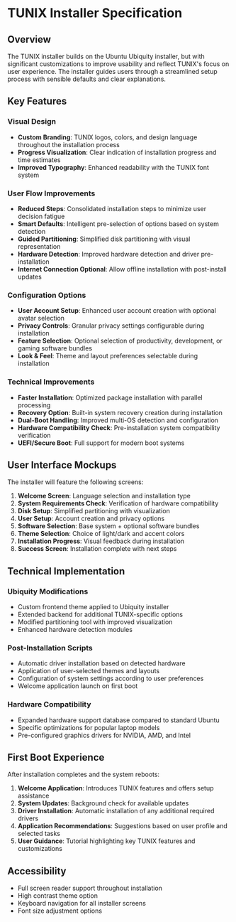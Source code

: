# TUNIX Installer Specification

## Overview
The TUNIX installer builds on the Ubuntu Ubiquity installer, but with significant customizations to improve usability and reflect TUNIX's focus on user experience. The installer guides users through a streamlined setup process with sensible defaults and clear explanations.

## Key Features

### Visual Design
- **Custom Branding**: TUNIX logos, colors, and design language throughout the installation process
- **Progress Visualization**: Clear indication of installation progress and time estimates
- **Improved Typography**: Enhanced readability with the TUNIX font system

### User Flow Improvements
- **Reduced Steps**: Consolidated installation steps to minimize user decision fatigue
- **Smart Defaults**: Intelligent pre-selection of options based on system detection
- **Guided Partitioning**: Simplified disk partitioning with visual representation
- **Hardware Detection**: Improved hardware detection and driver pre-installation
- **Internet Connection Optional**: Allow offline installation with post-install updates

### Configuration Options
- **User Account Setup**: Enhanced user account creation with optional avatar selection
- **Privacy Controls**: Granular privacy settings configurable during installation
- **Feature Selection**: Optional selection of productivity, development, or gaming software bundles
- **Look & Feel**: Theme and layout preferences selectable during installation

### Technical Improvements
- **Faster Installation**: Optimized package installation with parallel processing
- **Recovery Option**: Built-in system recovery creation during installation
- **Dual-Boot Handling**: Improved multi-OS detection and configuration
- **Hardware Compatibility Check**: Pre-installation system compatibility verification
- **UEFI/Secure Boot**: Full support for modern boot systems

## User Interface Mockups

The installer will feature the following screens:
1. **Welcome Screen**: Language selection and installation type
2. **System Requirements Check**: Verification of hardware compatibility
3. **Disk Setup**: Simplified partitioning with visualization
4. **User Setup**: Account creation and privacy options
5. **Software Selection**: Base system + optional software bundles
6. **Theme Selection**: Choice of light/dark and accent colors
7. **Installation Progress**: Visual feedback during installation
8. **Success Screen**: Installation complete with next steps

## Technical Implementation

### Ubiquity Modifications
- Custom frontend theme applied to Ubiquity installer
- Extended backend for additional TUNIX-specific options
- Modified partitioning tool with improved visualization
- Enhanced hardware detection modules

### Post-Installation Scripts
- Automatic driver installation based on detected hardware
- Application of user-selected themes and layouts
- Configuration of system settings according to user preferences
- Welcome application launch on first boot

### Hardware Compatibility
- Expanded hardware support database compared to standard Ubuntu
- Specific optimizations for popular laptop models
- Pre-configured graphics drivers for NVIDIA, AMD, and Intel

## First Boot Experience

After installation completes and the system reboots:
1. **Welcome Application**: Introduces TUNIX features and offers setup assistance
2. **System Updates**: Background check for available updates
3. **Driver Installation**: Automatic installation of any additional required drivers
4. **Application Recommendations**: Suggestions based on user profile and selected tasks
5. **User Guidance**: Tutorial highlighting key TUNIX features and customizations

## Accessibility
- Full screen reader support throughout installation
- High contrast theme option
- Keyboard navigation for all installer screens
- Font size adjustment options